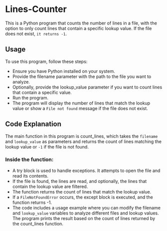 # Lines-Counter

This is a Python program that counts the number of lines in a file, with the option to only count lines that contain a specific lookup value. If the file does not exist, `it returns -1`.

## Usage
To use this program, follow these steps:

- Ensure you have Python installed on your system.
- Provide the filename parameter with the path to the file you want to analyze.
- Optionally, provide the lookup_value parameter if you want to count lines that contain a specific value.
- Run the program.
- The program will display the number of lines that match the lookup value or show a `File not found` message if the file does not exist.

## Code Explanation
The main function in this program is count_lines, which takes the `filename` and `lookup_value` as parameters and returns the count of lines matching the lookup value or `-1` if the file is not found.

### Inside the function:

- A try block is used to handle exceptions. It attempts to open the file and read its contents.
- If the file is found, the lines are read, and optionally, the lines that contain the lookup value are filtered.
- The function returns the count of lines that match the lookup value.
- If a `FileNotFoundError` occurs, the except block is executed, and the function returns -1.
- The code includes a usage example where you can modify the filename and `lookup_value` variables to analyze different files and lookup values. The program prints the result based on the count of lines returned by the count_lines function.